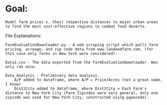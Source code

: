 # Goal:
	Model farm prices v. their respective distances to major urban areas to find the most cost-effective regions to combat food deserts. 

  File Explanations:

	FarmEvaluationDownloader.py - A web scraping script which pulls farm pricing, acreage, and zip code data from www.landandfarm.com. (for this case only farms in New York were considered).

	Data1.csv - The data exported from the FarmEvaluationDownloader. Was only ran once.

	Data_Analysis - Preliminary data analysis. 
		A/P added to dataframe, where A/P = Price/Acres (not a great name, I know)
		Dist2City added to dataframe, where Dist2City = Each Farm's distance to New York City (Farm Zipcodes were very general, only one zipcode was used for New York City, constructed using pgeocode).



